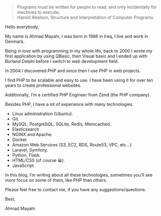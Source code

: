 > Programs must be written for people to read, and only incidentally for machines to execute, <br>Harold Abelson, Structure and Interpretation of Computer Programs.

Hello everybody,

My name is Ahmad Mayahi, I was born in 1986 in Iraq, I live and work in Denmark.

Being in love with programming in my whole life, back to 2000 I wrote my first application by using QBasic, then Visual basic and I ended up with Borland Delphi before I switch to web development field.

In 2004 I discovered PHP and since then I use PHP in web projects.

I find PHP to be scalable and easy to use. I have been using it for over ten years to create professional websites.

Additionally, I’m a certified PHP Engineer from Zend (the PHP company).

Besides PHP, I have a lot of experience with many technologies.

- Linux administration (Ubuntu).
- Git.
- MySQL, PostgreSQL, SQLite, Redis, Memcached.
- Elasticsearch
- NGINX and Apache.
- Docker.
- Amazon Web Services (S3, EC2, RDS, Route53, VPC, etc…)
- Laravel, Symfony.
- Python, Flask.
- HTML/CSS (of course 😀).
- JavaScript.

In this blog, I’m writing about all these technologies, sometimes you’ll see more focus on some of them, like PHP than others.

Please feel free to contact me, if you have any suggestions/questions.

Best,

Ahmad Mayahi